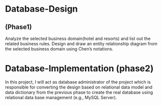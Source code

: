 # Database-Design 
## (Phase1)
Analyze the selected business domain(hotel and resorts) and list out the related business rules. Design and draw an entity relationship diagram from the selected business domain using Chen’s notations.
# Database-Implementation (phase2)
In this project, I will act as database administrator of the project which is responsible for converting the design based on relational data model and data dictionary from the previous phase to create the real database using relational data base management (e.g., MySQL Server).
